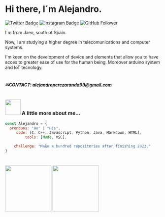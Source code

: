 # Hi there, I´m Alejandro.

[![Twitter Badge](https://img.shields.io/badge/-Twitter-00acee?style=flat-square&logo=Twitter&logoColor=white)](https://mobile.twitter.com/aleperezaranda)
[![Instagram Badge](https://img.shields.io/badge/-Instagram-e4405f?style=flat-square&logo=Instagram&logoColor=white)](https://www.instagram.com/aleejandropeerez/?hl=es)
[![GitHub Follower](https://img.shields.io/github/followers/alejandroperez9?style=social)](https://github.com/Thaiane)

I´m from Jaen, south of Spain.

Now, I am studying a higher degree in telecomunications and computer systems.

I'm keen on the development of device and elements that allow you to have acces to greater ease of use for the human being.
Moreover arduino system and IoT tecnology.

# 
##### ✉CONTACT: alejandroperezaranda99@gmail.com
#

### <img src="https://media.tenor.com/aGwCdl0YdAMAAAAi/astronauta-moon.gif" width="50"> A little more about me...  



```javascript
const Alejandro = {
  pronouns: "He" | "His",
     code: [C, C++, Javascript, Python, Java, Markdown, HTML],
         tools: [Node, VSC],

    challenge: "Make a hundred repositories after finishing 2023."
}
```
#

<p>
  <img height="150em" src="https://github-readme-stats.vercel.app/api?username=alejandroperez9&show_icons=true&hide_border=true&&count_private=true&include_all_commits=true" />
  <img height="150em" src="https://github-readme-stats.vercel.app/api/top-langs/?username=alejandroperez9&exclude_repo=KNN-Image-Classification&show_icons=true&hide_border=true&layout=compact&langs_count=8"/>
</p>
